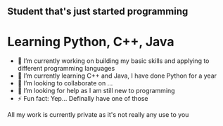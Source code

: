 ## Student that's just started programming 
# Learning Python, C++, Java

- 🔭 I’m currently working on building my basic skills and applying to different programming languages
- 🌱 I’m currently learning C++ and Java, I have done Python for a year
- 👯 I’m looking to collaborate on ...
- 🤔 I’m looking for help as I am still new to programming
- ⚡ Fun fact: Yep... Definally have one of those

All my work is currently private as it's not really any use to you
